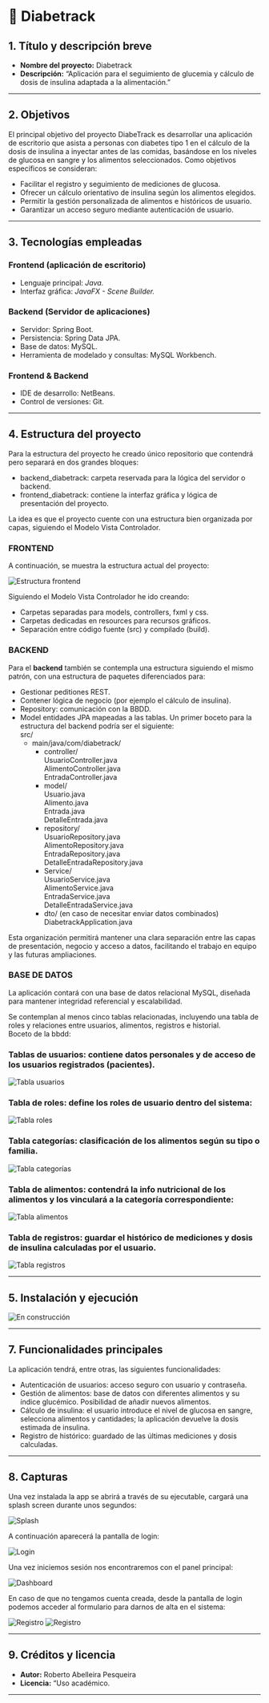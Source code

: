# 🧱 Diabetrack

## 1. Título y descripción breve
- **Nombre del proyecto:** Diabetrack  
- **Descripción:** “Aplicación para el seguimiento de glucemia y cálculo de dosis de insulina adaptada a la alimentación.”

---

## 2. Objetivos  
  
El principal objetivo del proyecto DiabeTrack es desarrollar una aplicación de escritorio que asista a personas con diabetes tipo 1 en el cálculo de la dosis de insulina a inyectar antes de las comidas, basándose en los niveles de glucosa en sangre y los alimentos seleccionados. Como objetivos específicos se consideran:  

- Facilitar el registro y seguimiento de mediciones de glucosa.
- Ofrecer un cálculo orientativo de insulina según los alimentos elegidos.
- Permitir la gestión personalizada de alimentos e históricos de usuario.
- Garantizar un acceso seguro mediante autenticación de usuario.


---

## 3. Tecnologías empleadas  
### Frontend (aplicación de escritorio)
- Lenguaje principal: *Java.*
- Interfaz gráfica: *JavaFX - Scene Builder.*
### Backend (Servidor de aplicaciones)
- Servidor: Spring Boot.
- Persistencia: Spring Data JPA.
- Base de datos: MySQL.
- Herramienta de modelado y consultas: MySQL Workbench.
### Frontend & Backend
- IDE de desarrollo: NetBeans.
- Control de versiones: Git.


---

## 4. Estructura del proyecto
Para la estructura del proyecto he creado único repositorio que contendrá pero separará en dos grandes bloques:  
- backend_diabetrack: carpeta reservada para la lógica del servidor o backend.  
- frontend_diabetrack: contiene la interfaz gráfica y lógica de presentación del proyecto.  
  
La idea es que el proyecto cuente con una estructura bien organizada por capas, siguiendo el Modelo Vista Controlador.  

### FRONTEND  
A continuación, se muestra la estructura actual del proyecto:

![Estructura frontend](/readme_images/estructurafrontend.PNG)




Siguiendo el Modelo Vista Controlador he ido creando:
- Carpetas separadas para models, controllers, fxml y css.
- Carpetas dedicadas en resources para recursos gráficos.
- Separación entre código fuente (src) y compilado (build). 
   
### BACKEND  

Para el __backend__ también se contempla una estructura siguiendo el mismo patrón, con una estructura de paquetes diferenciados para:
- Gestionar peditiones REST.
- Contener lógica de negocio (por ejemplo el cálculo de insulina).
- Repository: comunicación con la BBDD.
- Model entidades JPA mapeadas a las tablas.
Un primer boceto para la estructura del backend podría ser el siguiente:  
src/
	- main/java/com/diabetrack/  
		- controller/  
			UsuarioController.java  
			AlimentoController.java  
			EntradaController.java  
		- model/  
			Usuario.java  
			Alimento.java  
			Entrada.java  
			DetalleEntrada.java  
		- repository/  
			UsuarioRepository.java  
			AlimentoRepository.java  
			EntradaRepository.java  
			DetalleEntradaRepository.java  
		- Service/  
			UsuarioService.java  
			AlimentoService.java  
			EntradaService.java  
			DetalleEntradaService.java  
		- dto/ (en caso de necesitar enviar datos combinados)  
		DiabetrackApplication.java

Esta organización permitirá mantener una clara separación entre las capas de presentación, negocio y acceso a datos, facilitando el trabajo en equipo y las futuras ampliaciones.

### BASE DE DATOS  

La aplicación contará con una base de datos relacional MySQL, diseñada para mantener integridad referencial y escalabilidad.  

Se contemplan al menos cinco tablas relacionadas, incluyendo una tabla de roles y relaciones entre usuarios, alimentos, registros e historial.  
Boceto de la bbdd:  

### Tablas de usuarios: contiene datos personales y de acceso de los usuarios registrados (pacientes).
  
  ![Tabla usuarios](/readme_images/tablausers.png)  
    
### Tabla de roles: define los roles de usuario dentro del sistema:   
![Tabla roles](/readme_images/tablaroles.png)    
### Tabla categorías: clasificación de los alimentos según su tipo o familia.  
![Tabla categorías](/readme_images/tablacategorías.png)   
### Tabla de alimentos: contendrá la info nutricional de los alimentos y los vinculará a la categoría correspondiente:  
![Tabla alimentos](/readme_images/tablaalimentos.png)   
### Tabla de registros: guardar el histórico de mediciones y dosis de insulina calculadas por el usuario.  
![Tabla registros](/readme_images/tablaregistros.png)   
  
  

---

## 5. Instalación y ejecución
   
![En construcción](/readme_images/work.png)

---



## 7. Funcionalidades principales  
La aplicación tendrá, entre otras, las siguientes funcionalidades:
- Autenticación de usuarios: acceso seguro con usuario y contraseña.
- Gestión de alimentos: base de datos con diferentes alimentos y su índice glucémico. Posibilidad de añadir nuevos alimentos.
- Cálculo de insulina: el usuario introduce el nivel de glucosa en sangre, selecciona alimentos y cantidades; la aplicación devuelve la dosis estimada de insulina.
- Registro de histórico: guardado de las últimas mediciones y dosis calculadas.


---

## 8. Capturas

  
Una vez instalada la app se abrirá a través de su ejecutable, cargará una splash screen durante unos segundos:  
  
![Splash](/readme_images/splash.png)
  
A continuación aparecerá la pantalla de login:  

![Login](/readme_images/login.png)
  
Una vez iniciemos sesión nos encontraremos con el panel principal:  

![Dashboard](/readme_images/dashboard.png)
  
En caso de que no tengamos cuenta creada, desde la pantalla de login podemos acceder al formulario para darnos de alta en el sistema:  

![Registro](/readme_images/registro1.png) ![Registro](/readme_images/registro2.png)

---

## 9. Créditos y licencia 
- **Autor:**  Roberto Abelleira Pesqueira
- **Licencia:** “Uso académico.

---
